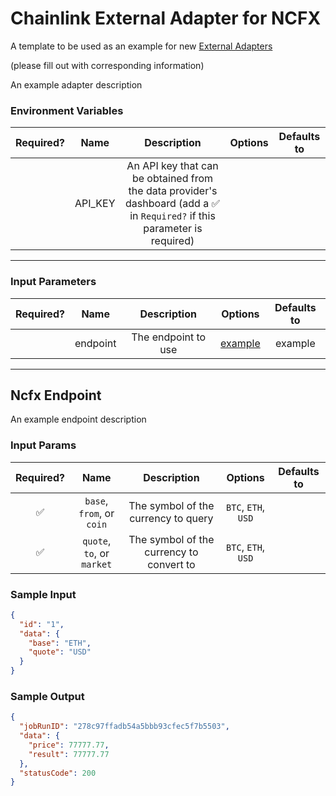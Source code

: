 # Chainlink External Adapter for NCFX

A template to be used as an example for new [External Adapters](https://github.com/smartcontractkit/external-adapters-js)

(please fill out with corresponding information)

An example adapter description

### Environment Variables

| Required? |  Name   |                                                        Description                                                         | Options | Defaults to |
| :-------: | :-----: | :------------------------------------------------------------------------------------------------------------------------: | :-----: | :---------: |
|           | API_KEY | An API key that can be obtained from the data provider's dashboard (add a ✅ in `Required?` if this parameter is required) |         |             |

---

### Input Parameters

| Required? |   Name   |     Description     |          Options          | Defaults to |
| :-------: | :------: | :-----------------: | :-----------------------: | :---------: |
|           | endpoint | The endpoint to use | [example](#Ncfx-Endpoint) |   example   |

---

## Ncfx Endpoint

An example endpoint description

### Input Params

| Required? |            Name            |               Description                |       Options       | Defaults to |
| :-------: | :------------------------: | :--------------------------------------: | :-----------------: | :---------: |
|    ✅     | `base`, `from`, or `coin`  |   The symbol of the currency to query    | `BTC`, `ETH`, `USD` |             |
|    ✅     | `quote`, `to`, or `market` | The symbol of the currency to convert to | `BTC`, `ETH`, `USD` |             |

### Sample Input

```json
{
  "id": "1",
  "data": {
    "base": "ETH",
    "quote": "USD"
  }
}
```

### Sample Output

```json
{
  "jobRunID": "278c97ffadb54a5bbb93cfec5f7b5503",
  "data": {
    "price": 77777.77,
    "result": 77777.77
  },
  "statusCode": 200
}
```
